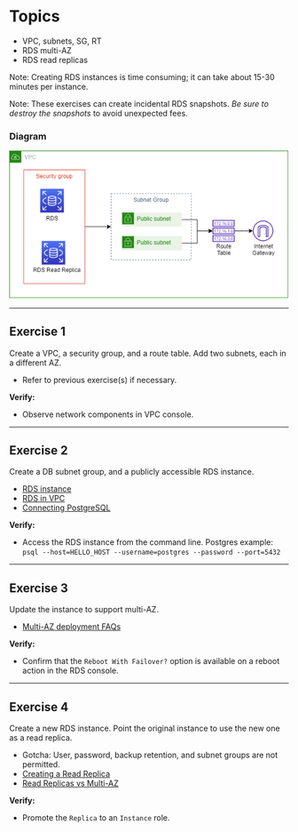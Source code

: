 # Topics
- VPC, subnets, SG, RT
- RDS multi-AZ
- RDS read replicas

Note: Creating RDS instances is time consuming; it can take about 15-30 minutes per instance.

Note: These exercises can create incidental RDS snapshots. *Be sure to destroy the snapshots* to avoid unexpected fees.

### Diagram

![Diagram](e13.png)

---

## Exercise 1
Create a VPC, a security group, and a route table. Add two subnets, each in a different AZ.
- Refer to previous exercise(s) if necessary. 

**Verify:** 
- Observe network components in VPC console.

---

## Exercise 2
Create a DB subnet group, and a publicly accessible RDS instance.
- [RDS instance](https://docs.aws.amazon.com/AWSCloudFormation/latest/UserGuide/aws-properties-rds-database-instance.html)
- [RDS in VPC](https://docs.aws.amazon.com/AmazonRDS/latest/UserGuide/USER_VPC.WorkingWithRDSInstanceinaVPC.html)
- [Connecting PostgreSQL](https://docs.aws.amazon.com/AmazonRDS/latest/UserGuide/CHAP_GettingStarted.CreatingConnecting.PostgreSQL.html)
  
**Verify:** 
- Access the RDS instance from the command line. Postgres example: `psql --host=HELLO_HOST --username=postgres --password --port=5432`

---

## Exercise 3
Update the instance to support multi-AZ.
- [Multi-AZ deployment FAQs](https://aws.amazon.com/rds/faqs/#Multi-AZ_Deployments)

**Verify:** 
- Confirm that the `Reboot With Failover?` option is available on a reboot action in the RDS console.
  
---

## Exercise 4
Create a new RDS instance. Point the original instance to use the new one as a read replica.

- Gotcha: User, password, backup retention, and subnet groups are not permitted.
- [Creating a Read Replica](https://docs.aws.amazon.com/AmazonRDS/latest/UserGuide/USER_ReadRepl.html#USER_ReadRepl.Create)
- [Read Replicas vs Multi-AZ](https://medium.com/awesome-cloud/aws-difference-between-multi-az-and-read-replicas-in-amazon-rds-60fe848ef53a)

**Verify:** 
- Promote the `Replica` to an `Instance` role.
